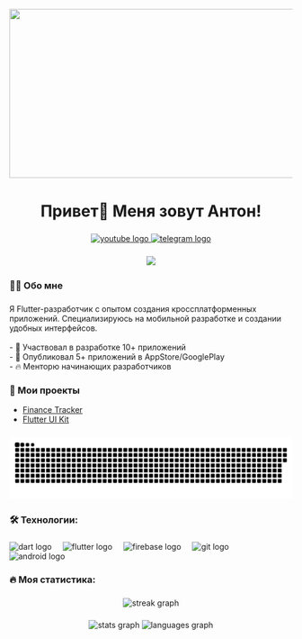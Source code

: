 <br clear="both">

<div align="center">
  <img height="300" width="600" src="https://user-images.githubusercontent.com/74038190/225813708-98b745f2-7d22-48cf-9150-083f1b00d6c9.gif" />
</div>

###

<h1 align="center">Привет👋 Меня зовут Антон!</h1>

###

<div align="center">
  <a href="https://www.youtube.com/@ваш-канал" target="_blank">
    <img src="https://img.shields.io/static/v1?message=Youtube&logo=youtube&label=&color=FF0000&logoColor=white&labelColor=&style=for-the-badge" height="25" alt="youtube logo" />
  </a>
  <a href="https://t.me/ваш-телеграм" target="_blank">
    <img src="https://img.shields.io/static/v1?message=Telegram&logo=telegram&label=&color=2CA5E0&logoColor=white&labelColor=&style=for-the-badge" height="25" alt="telegram logo" />
  </a>
</div>

###

<div align="center">
  <img src="https://visitor-badge.laobi.icu/badge?page_id=BibikovAnton.BibikovAnton&" />
</div>

###

<h3 align="left">👨‍💻 Обо мне</h3>

###

<p align="left">Я Flutter-разработчик с опытом создания кроссплатформенных приложений. Специализируюсь на мобильной разработке и создании удобных интерфейсов.<br><br>- 🚀 Участвовал в разработке 10+ приложений<br>- 📱 Опубликовал 5+ приложений в AppStore/GooglePlay<br>- 🔥 Менторю начинающих разработчиков</p>

###

<h3 align="left">📱 Мои проекты</h3>

- [Finance Tracker](https://github.com/BibikovAnton/finance-tracker)
- [Flutter UI Kit](https://github.com/BibikovAnton/flutter-ui-kit)

###

<p align="center">
 <img width="600" src="https://raw.githubusercontent.com/BibikovAnton/BibikovAnton/main/assets/github-snake.svg" alt="snake"/>
</p>

###

<h3 align="left">🛠 Технологии:</h3>

###

<div align="left">
  <img src="https://cdn.jsdelivr.net/gh/devicons/devicon/icons/dart/dart-original.svg" height="40" alt="dart logo" />
  <img width="12" />
  <img src="https://cdn.jsdelivr.net/gh/devicons/devicon/icons/flutter/flutter-original.svg" height="40" alt="flutter logo" />
  <img width="12" />
  <img src="https://www.vectorlogo.zone/logos/firebase/firebase-icon.svg" height="40" alt="firebase logo" />
  <img width="12" />
  <img src="https://cdn.jsdelivr.net/gh/devicons/devicon/icons/git/git-original.svg" height="40" alt="git logo" />
  <img width="12" />
  <img src="https://cdn.jsdelivr.net/gh/devicons/devicon/icons/android/android-original.svg" height="40" alt="android logo" />
</div>

###

<h3 align="left">🔥 Моя статистика:</h3>

###

<div align="center">
  <img src="https://streak-stats.demolab.com?user=BibikovAnton&locale=ru&mode=daily&theme=dark&hide_border=false&border_radius=5" height="220" alt="streak graph" />
</div>

###

<div align="center">
  <img src="https://github-readme-stats.vercel.app/api?username=BibikovAnton&hide_title=false&hide_rank=false&show_icons=true&include_all_commits=true&count_private=true&disable_animations=false&theme=dracula&locale=ru&hide_border=false" height="150" alt="stats graph" />
  <img src="https://github-readme-stats.vercel.app/api/top-langs?username=BibikovAnton&locale=ru&hide_title=false&layout=compact&card_width=320&langs_count=5&theme=dracula&hide_border=false" height="150" alt="languages graph" />
</div>
